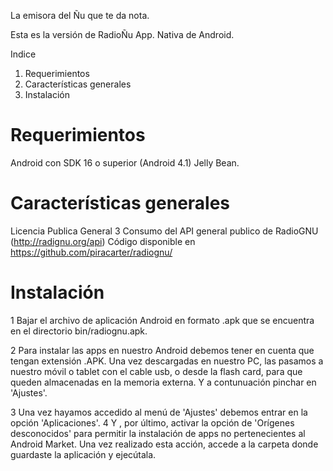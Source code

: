 La emisora del Ñu que te da nota.


Esta es la versión de RadioÑu App. Nativa de Android. 


Indice

1. Requerimientos
2. Características generales
3. Instalación


Requerimientos
=========================================================================
Android con SDK 16 o superior (Android 4.1) Jelly Bean. 
	

Características generales
=========================================================================
Licencia Publica General 3
Consumo del API general publico de RadioGNU (http://radignu.org/api)
Código disponible en https://github.com/piracarter/radiognu/

Instalación
=========================================================================
1 Bajar el archivo de aplicación Android en formato .apk que se encuentra en el directorio bin/radiognu.apk.

2 Para instalar las apps en nuestro Android debemos tener en cuenta que tengan extensión .APK. Una vez descargadas en nuestro PC, las pasamos a nuestro móvil o tablet con el cable usb, o desde la flash card, para que queden almacenadas en la memoria externa. Y a contunuación pinchar en 'Ajustes'.

3 Una vez hayamos accedido al menú de 'Ajustes' debemos entrar en la opción 'Aplicaciones'. 
4 Y , por último, activar la opción de 'Orígenes desconocidos' para permitir la instalación de apps no pertenecientes al Android Market. Una vez realizado esta acción, accede a la carpeta donde guardaste la aplicación y ejecútala.
